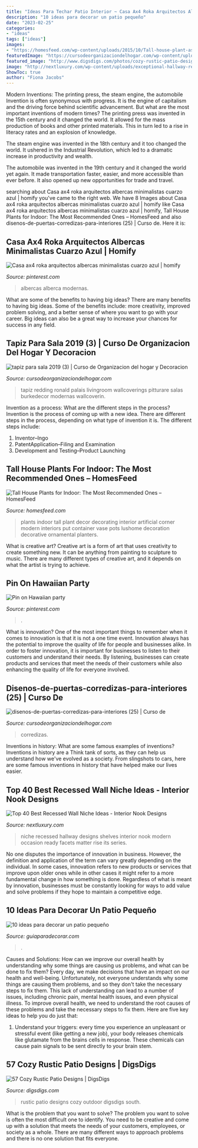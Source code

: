 ```yaml
---
title: "Ideas Para Techar Patio Interior ~ Casa Ax4 Roka Arquitectos Albercas Minimalistas Cuarzo Azul"
description: "10 ideas para decorar un patio pequeño"
date: "2023-02-25"
categories:
- "ideas"
tags: ["ideas"]
images:
- "https://homesfeed.com/wp-content/uploads/2015/10/Tall-house-plant-as-corner-decorative-item-.jpg"
featuredImage: "https://cursodeorganizaciondelhogar.com/wp-content/uploads/2017/08/disenos-de-puertas-corredizas-para-interiores-25.jpg"
featured_image: "http://www.digsdigs.com/photos/cozy-rustic-patio-designs-44.jpg"
image: "http://nextluxury.com/wp-content/uploads/exceptional-hallway-recessed-wall-niche-ideas-with-double-wood-shelves.jpg"
ShowToc: true
author: "Fiona Jacobs"
---
```



Modern Inventions: The printing press, the steam engine, the automobile
Invention is often synonymous with progress. It is the engine of capitalism and the driving force behind scientific advancement. But what are the most important inventions of modern times?
The printing press was invented in the 15th century and it changed the world. It allowed for the mass production of books and other printed materials. This in turn led to a rise in literacy rates and an explosion of knowledge.

The steam engine was invented in the 18th century and it too changed the world. It ushered in the Industrial Revolution, which led to a dramatic increase in productivity and wealth.

The automobile was invented in the 19th century and it changed the world yet again. It made transportation faster, easier, and more accessible than ever before. It also opened up new opportunities for trade and travel.

	

		
searching about Casa ax4 roka arquitectos albercas minimalistas cuarzo azul | homify you've came to the right web. We have 8 Images about Casa ax4 roka arquitectos albercas minimalistas cuarzo azul | homify like Casa ax4 roka arquitectos albercas minimalistas cuarzo azul | homify, Tall House Plants for Indoor: The Most Recommended Ones – HomesFeed and also disenos-de-puertas-corredizas-para-interiores (25) | Curso de. Here it is:
		
    
## Casa Ax4 Roka Arquitectos Albercas Minimalistas Cuarzo Azul | Homify

<img loading=lazy src="https://i.pinimg.com/736x/40/86/51/408651202cd7bfbfd1944388e32c2305.jpg" onerror="this.onerror=null;this.src='https://tse3.mm.bing.net/th?id=OIP.Y90Pw0xz5xmpWG8XhDu9bQAAAA&amp;pid=15.1';" alt="Casa ax4 roka arquitectos albercas minimalistas cuarzo azul | homify">

_Source: pinterest.com_

>albercas alberca modernas. 

	

What are some of the benefits to having big ideas?
There are many benefits to having big ideas. Some of the benefits include: more creativity, improved problem solving, and a better sense of where you want to go with your career. Big ideas can also be a great way to increase your chances for success in any field.

    
## Tapiz Para Sala 2019 (3) | Curso De Organizacion Del Hogar Y Decoracion

<img loading=lazy src="https://cursodeorganizaciondelhogar.com/wp-content/uploads/2018/01/tapiz-para-sala-2018-3.jpg" onerror="this.onerror=null;this.src='https://tse3.mm.bing.net/th?id=OIP.uKE_CuJDL6Jle6M3L-eadwHaKF&amp;pid=15.1';" alt="tapiz para sala 2019 (3) | Curso de Organizacion del hogar y Decoracion">

_Source: cursodeorganizaciondelhogar.com_

>tapiz redding ronald palais livingroom wallcoverings pitturare salas burkedecor modernas wallcoverin. 

	

Invention as a process: What are the different steps in the process?
Invention is the process of coming up with a new idea. There are different steps in the process, depending on what type of invention it is. The different steps include: 
1. Inventor–Ingo 
2. PatentApplication–Filing and Examination 
3. Development and Testing–Product Launching 

    
## Tall House Plants For Indoor: The Most Recommended Ones – HomesFeed

<img loading=lazy src="https://homesfeed.com/wp-content/uploads/2015/10/Tall-house-plant-as-corner-decorative-item-.jpg" onerror="this.onerror=null;this.src='https://tse1.mm.bing.net/th?id=OIP.xZkrU4RRMKrIR4dlUkEMhwHaJ3&amp;pid=15.1';" alt="Tall House Plants for Indoor: The Most Recommended Ones – HomesFeed">

_Source: homesfeed.com_

>plants indoor tall plant decor decorating interior artificial corner modern interiors put container vase pots lushome decoration decorative ornamental planters. 

	

What is creative art?
Creative art is a form of art that uses creativity to create something new. It can be anything from painting to sculpture to music. There are many different types of creative art, and it depends on what the artist is trying to achieve.

    
## Pin On Hawaiian Party

<img loading=lazy src="https://i.pinimg.com/736x/d3/3d/a0/d33da0f4e50d85721a1697ffe65f784b.jpg" onerror="this.onerror=null;this.src='https://tse2.mm.bing.net/th?id=OIP.0kfyyokmUcfLLAljMx-TggHaJ3&amp;pid=15.1';" alt="Pin on Hawaiian party">

_Source: pinterest.com_

>. 

	

What is innovation?
One of the most important things to remember when it comes to innovation is that it is not a one time event. Innovation always has the potential to improve the quality of life for people and businesses alike. In order to foster innovation, it is important for businesses to listen to their customers and understand their needs. By listening, businesses can create products and services that meet the needs of their customers while also enhancing the quality of life for everyone involved.

    
## Disenos-de-puertas-corredizas-para-interiores (25) | Curso De

<img loading=lazy src="https://cursodeorganizaciondelhogar.com/wp-content/uploads/2017/08/disenos-de-puertas-corredizas-para-interiores-25.jpg" onerror="this.onerror=null;this.src='https://tse4.mm.bing.net/th?id=OIP.o4CySRA7hnOwv2lY_Hr7-gAAAA&amp;pid=15.1';" alt="disenos-de-puertas-corredizas-para-interiores (25) | Curso de">

_Source: cursodeorganizaciondelhogar.com_

>corredizas. 

	

Inventions in history: What are some famous examples of inventions?
Inventions in history are a Think tank of sorts, as they can help us understand how we've evolved as a society. From slingshots to cars, here are some famous inventions in history that have helped make our lives easier.

    
## Top 40 Best Recessed Wall Niche Ideas - Interior Nook Designs

<img loading=lazy src="http://nextluxury.com/wp-content/uploads/exceptional-hallway-recessed-wall-niche-ideas-with-double-wood-shelves.jpg" onerror="this.onerror=null;this.src='https://tse3.mm.bing.net/th?id=OIP.bMEpoVBZcE_jhvhOO4FUbAAAAA&amp;pid=15.1';" alt="Top 40 Best Recessed Wall Niche Ideas - Interior Nook Designs">

_Source: nextluxury.com_

>niche recessed hallway designs shelves interior nook modern occasion ready facets matter rise its series. 

	

No one disputes the importance of innovation in business. However, the definition and application of the term can vary greatly depending on the individual. In some cases, innovation refers to new products or services that improve upon older ones while in other cases it might refer to a more fundamental change in how something is done. Regardless of what is meant by innovation, businesses must be constantly looking for ways to add value and solve problems if they hope to maintain a competitive edge.

    
## 10 Ideas Para Decorar Un Patio Pequeño

<img loading=lazy src="https://www.guiaparadecorar.com/wp-content/uploads/2016/07/10-ideas-para-decorar-un-patio-pequeno-02.jpg" onerror="this.onerror=null;this.src='https://tse1.mm.bing.net/th?id=OIP.QptyvaGJ8KJpaI3FQvnycQHaFj&amp;pid=15.1';" alt="10 ideas para decorar un patio pequeño">

_Source: guiaparadecorar.com_

>. 

	

Causes and Solutions: How can we improve our overall health by understanding why some things are causing us problems, and what can be done to fix them?
Every day, we make decisions that have an impact on our health and well-being. Unfortunately, not everyone understands why some things are causing them problems, and so they don't take the necessary steps to fix them. This lack of understanding can lead to a number of issues, including chronic pain, mental health issues, and even physical illness. To improve overall health, we need to understand the root causes of these problems and take the necessary steps to fix them. Here are five key ideas to help you do just that: 
1) Understand your triggers: every time you experience an unpleasant or stressful event (like getting a new job), your body releases chemicals like glutamate from the brains cells in response. These chemicals can cause pain signals to be sent directly to your brain stem.

    
## 57 Cozy Rustic Patio Designs | DigsDigs

<img loading=lazy src="http://www.digsdigs.com/photos/cozy-rustic-patio-designs-44.jpg" onerror="this.onerror=null;this.src='https://tse2.mm.bing.net/th?id=OIP.xKy1PL_c8LlflFXn94jJeAHaLH&amp;pid=15.1';" alt="57 Cozy Rustic Patio Designs | DigsDigs">

_Source: digsdigs.com_

>rustic patio designs cozy outdoor digsdigs south. 

	

What is the problem that you want to solve?
The problem you want to solve is often the most difficult one to identify. You need to be creative and come up with a solution that meets the needs of your customers, employees, or society as a whole. There are many different ways to approach problems and there is no one solution that fits everyone.

